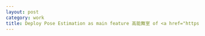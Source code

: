 ```yaml
---
layout: post
category: work
title: Deploy Pose Estimation as main feature 高能舞室 of <a href="https://im.qq.com/mobileqq/feature/">Mobile QQ 7.3.5</a>.
---
```

